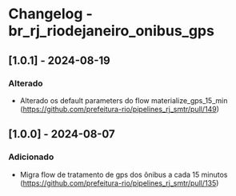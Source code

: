 # Changelog - br_rj_riodejaneiro_onibus_gps

## [1.0.1] - 2024-08-19

### Alterado
- Alterado os default parameters do flow materialize_gps_15_min (https://github.com/prefeitura-rio/pipelines_rj_smtr/pull/149)

## [1.0.0] - 2024-08-07

### Adicionado
- Migra flow de tratamento de gps dos ônibus a cada 15 minutos (https://github.com/prefeitura-rio/pipelines_rj_smtr/pull/135)